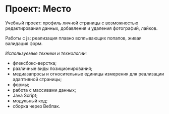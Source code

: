 # Проект: Место

Учебный проект: профиль личной страницы с возможностью редактирования данных, добавления и удаления фотографий, лайков.

Работы с js: реализация плавно всплывающих попапов, живая валидация форм.

_Используемые техники и технологии:_

- флексбокс-верстка;
- различные виды позиционирования;
- медиазапросы и относительные единицы измерения для реализации адаптивной страницы;
- формы;
- работа с массивами данных;
- Java Script;
- модульный код;
- сборка через Вебпак.
